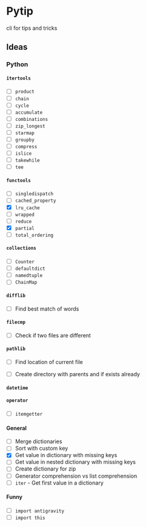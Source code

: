 # Pytip

cli for tips and tricks


## Ideas


### Python

#### `itertools`
- [ ] `product`
- [ ] `chain`
- [ ] `cycle`
- [ ] `accumulate`
- [ ] `combinations`
- [ ] `zip_longest`
- [ ] `starmap`
- [ ] `groupby`
- [ ] `compress`
- [ ] `islice`
- [ ] `takewhile`
- [ ] `tee`

#### `functools`
- [ ] `singledispatch`
- [ ] `cached_property`
- [x] `lru_cache`
- [ ] `wrapped`
- [ ] `reduce`
- [x] `partial`
- [ ] `total_ordering`

#### `collections`
- [ ] `Counter`
- [ ] `defaultdict`
- [ ] `namedtuple`
- [ ] `ChainMap`

#### `difflib`
- [ ] Find best match of words

#### `filecmp`
- [ ] Check if two files are different

#### `pathlib`
- [ ] Find location of current file
- [ ] Create directory with parents and if exists already


#### `datetime`


#### `operator`

- [ ] `itemgetter`

#### General

- [ ] Merge dictionaries
- [ ] Sort with custom key
- [x] Get value in dictionary with missing keys
- [ ] Get value in nested dictionary with missing keys
- [ ] Create dictionary for zip
- [ ] Generator comprehension vs list comprehension
- [ ] `iter` - Get first value in a dictionary

#### Funny
- [ ] `import antigravity`
- [ ] `import this`
